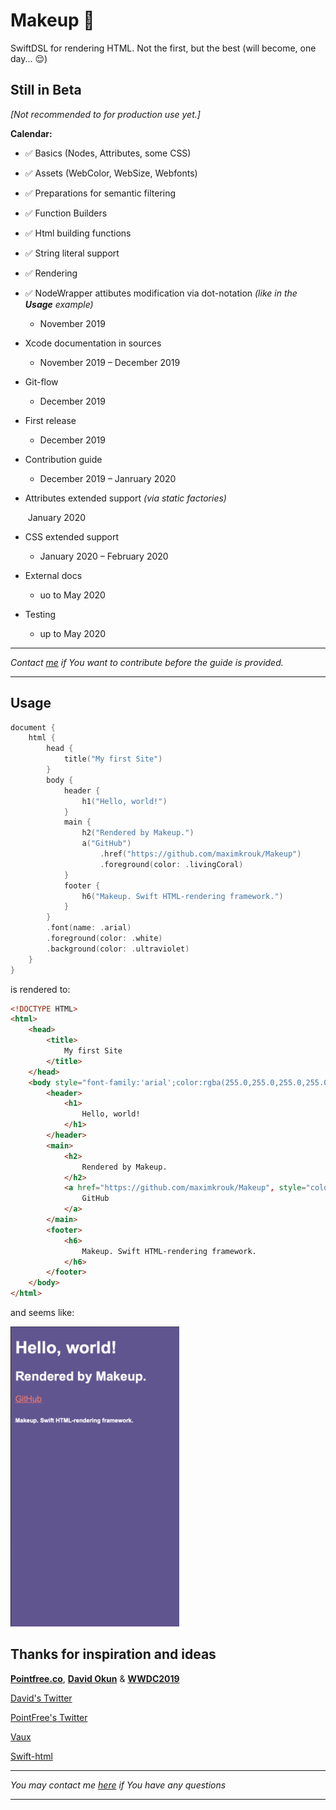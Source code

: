 # Makeup 💋

SwiftDSL for rendering HTML. Not the first, but the best (will become, one day... 😌)

## Still in Beta

_[Not recommended to for production use yet.]_

__Calendar:__

- ✅ Basics (Nodes, Attributes, some CSS)

- ✅ Assets (WebColor, WebSize, Webfonts)

- ✅ Preparations for semantic filtering

- ✅ Function Builders

- ✅ Html building functions

- ✅ String literal support

- ✅ Rendering

- ✅ NodeWrapper attibutes modification via dot-notation _(like in the __Usage__ example)_

  -  November 2019
  
- Xcode documentation in sources

  -  November 2019 – December 2019

- Git-flow

  - December 2019

- First release

  - December 2019

- Contribution guide

  - December 2019 – Janruary 2020

- Attributes extended support _(via static factories)_

  ​	January 2020

- CSS extended support

  - January 2020 – February 2020

- External docs

  - uo to May 2020

- Testing

  - up to May 2020

---

_Contact [me](https://twitter.com/maximkrouk) if You want to contribute before the guide is provided._

----

## Usage

```swift
document {
    html {
        head {
            title("My first Site")
        }
        body {
            header {
                h1("Hello, world!")
            }
            main {
                h2("Rendered by Makeup.")
                a("GitHub")
                    .href("https://github.com/maximkrouk/Makeup")
                    .foreground(color: .livingCoral)
            }
            footer {
                h6("Makeup. Swift HTML-rendering framework.")
            }
        }
        .font(name: .arial)
        .foreground(color: .white)
        .background(color: .ultraviolet)
    }
}
```

is rendered to:

```html
<!DOCTYPE HTML>
<html>
    <head>
        <title>
            My first Site
        </title>
    </head>
    <body style="font-family:'arial';color:rgba(255.0,255.0,255.0,255.0);background-color:rgba(100.0,83.0,148.0,255.0);">
        <header>
            <h1>
                Hello, world!
            </h1>
        </header>
        <main>
            <h2>
                Rendered by Makeup.
            </h2>
            <a href="https://github.com/maximkrouk/Makeup", style="color:rgba(250.0,114.0,104.0,255.0);">
                GitHub
            </a>
        </main>
        <footer>
            <h6>
                Makeup. Swift HTML-rendering framework.
            </h6>
        </footer>
    </body>
</html>
```

and seems like:

<img src="./Assets/Example-iPhone5.png" alt="Example-iPhone5" width="270px" />



## Thanks for inspiration and ideas

__[Pointfree.co](https://github.com/pointfreeco)__, __[David Okun](https://github.com/dokun1/)__ & __[WWDC2019](https://developer.apple.com/videos/play/wwdc2019/402/)__

[David's Twitter](https://twitter.com/dokun24)

[PointFree's Twitter](https://twitter.com/pointfreeco)

[Vaux](https://github.com/dokun1/Vaux)

[Swift-html](https://github.com/pointfreeco/swift-html)



----

_You may contact me [here](https://twitter.com/maximkrouk) if You have any questions_

---

